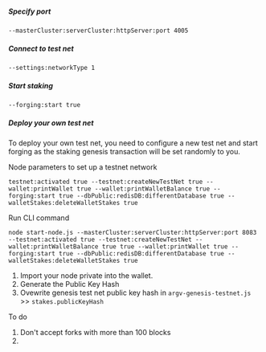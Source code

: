 ##### Specify port

```
--masterCluster:serverCluster:httpServer:port 4005
```

##### Connect to test net

```
--settings:networkType 1
```

##### Start staking

```
--forging:start true
```

##### Deploy your own test net

To deploy your own test net, you need to configure a new test net and start forging as the staking genesis transaction will be set randomly to you.

Node parameters to set up a testnet network
```
testnet:activated true --testnet:createNewTestNet true --wallet:printWallet true --wallet:printWalletBalance true --forging:start true --dbPublic:redisDB:differentDatabase true --walletStakes:deleteWalletStakes true
```

Run CLI command

```
node start-node.js --masterCluster:serverCluster:httpServer:port 8083 --testnet:activated true --testnet:createNewTestNet --wallet:printWalletBalance true true --wallet:printWallet true --forging:start true --dbPublic:redisDB:differentDatabase true --walletStakes:deleteWalletStakes true
```

1. Import your node private into the wallet.
2. Generate the Public Key Hash
3. Ovewrite genesis test net public key hash in `argv-genesis-testnet.js` >> `stakes.publicKeyHash`


To do

1. Don't accept forks with more than 100 blocks
2.